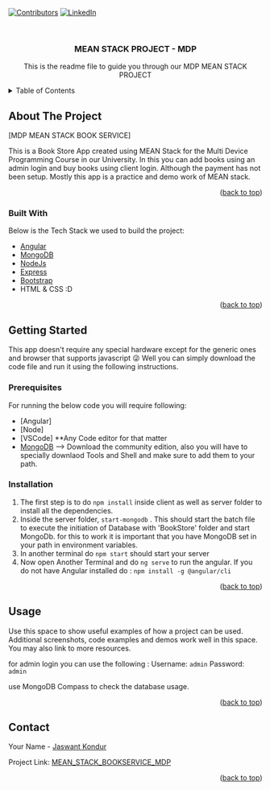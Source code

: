 <div id="top"></div>


[![Contributors][contributors-shield]][contributors-url]
[![LinkedIn][linkedin-shield]][linkedin-url]



<!-- PROJECT LOGO -->
<br />
<div align="center">
 

  <h3 align="center">MEAN STACK PROJECT - MDP</h3>

  <p align="center">
    This is the readme file to guide you through our MDP MEAN STACK PROJECT
    <br />
    
  </p>
</div>



<!-- TABLE OF CONTENTS -->
<details>
  <summary>Table of Contents</summary>
  <ol>
    <li>
      <a href="#about-the-project">About The Project</a>
      <ul>
        <li><a href="#built-with">Built With</a></li>
      </ul>
    </li>
    <li>
      <a href="#getting-started">Getting Started</a>
      <ul>
        <li><a href="#prerequisites">Prerequisites</a></li>
        <li><a href="#installation">Installation</a></li>
      </ul>
    </li>
    <li><a href="#usage">Usage</a></li>
    
  </ol>
</details>



<!-- ABOUT THE PROJECT -->
## About The Project

[MDP MEAN STACK BOOK SERVICE]

This is a Book Store App created using MEAN Stack for the Multi Device Programming Course in our University. In this you can add books using an admin login and buy books using client login. Although the payment has not been setup. Mostly this app is a practice and demo work of MEAN stack.



<p align="right">(<a href="#top">back to top</a>)</p>



### Built With

Below is the Tech Stack we used to build the project:



* [Angular](https://angular.io/)
* [MongoDB](https://www.mongodb.com/)
* [NodeJs](https://nodejs.org/)
* [Express](https://expressjs.com/)
* [Bootstrap](https://getbootstrap.com)
* HTML & CSS :D


<p align="right">(<a href="#top">back to top</a>)</p>



<!-- GETTING STARTED -->
## Getting Started

This app doesn't require any special hardware except for the generic ones and browser that supports javascript 😜
Well you can simply download the code file and run it using the following instructions.

### Prerequisites

For running the below code you will require following:

* [Angular]
* [Node]
* [VSCode] **Any Code editor for that matter
* [MongoDB](https://www.mongodb.com/) --> Download the community edition, also you will have to specially downlaod Tools and Shell and make sure to add them to your path.

### Installation

1.  The first step is to do ``` npm install ``` inside client as well as server folder to install all the dependencies.
2.  Inside the server folder, ``` start-mongodb ``` . This should start the batch file to execute the initiation of Database with 'BookStore' folder and start MongoDb. for this to work it is important that you have MongoDB set in your path in environment variables.
3.  In another terminal do ```npm start``` should start your server
4.  Now open Another Terminal and do ``` ng serve ``` to run the angular. If you do not have Angular installed do : ``` npm install -g @angular/cli ```

<p align="right">(<a href="#top">back to top</a>)</p>



<!-- USAGE EXAMPLES -->
## Usage

Use this space to show useful examples of how a project can be used. Additional screenshots, code examples and demos work well in this space. You may also link to more resources.

for admin login you can use the following : 
 Username: `admin`
 Password: `admin`

use MongoDB Compass to check the database usage.


<p align="right">(<a href="#top">back to top</a>)</p>




<!-- CONTACT -->
## Contact

Your Name - [Jaswant Kondur](https://www.linkedin.com/in/jaswantk19/) 

Project Link: [MEAN_STACK_BOOKSERVICE_MDP](https://github.com/Voodoo-exe/MEAN_STACK_BOOKSERVICE_MDP)

<p align="right">(<a href="#top">back to top</a>)</p>






<!-- MARKDOWN LINKS & IMAGES -->
<!-- https://www.markdownguide.org/basic-syntax/#reference-style-links -->
[contributors-shield]: https://img.shields.io/github/contributors/Voodoo-exe/MEAN_STACK_BOOKSERVICE_MDP
[contributors-url]: https://github.com/Voodoo-exe/MEAN_STACK_BOOKSERVICE_MDP/graphs/contributors
[linkedin-shield]: https://img.shields.io/badge/-LinkedIn-black.svg?style=for-the-badge&logo=linkedin&colorB=555
[linkedin-url]: https://www.linkedin.com/in/jaswantk19/

